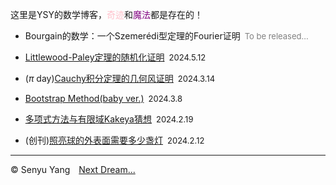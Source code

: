 <style>
.bjimg{
  position: fixed;
  top: 0;
  left: 0;
  width:100%;
height:100%;
min-width: 1000px;
z-index:-10;
zoom: 1;
  background-image: url();
  background-repeat: no-repeat;
  background-size: contain;
  background-position: center 0;
  opacity: 0.2;
  }
</style>
<head>    
<script src="https://cdn.mathjax.org/mathjax/latest/MathJax.js?config=TeX-AMS-MML_HTMLorMML" type="text/javascript"></script>
<script type="text/x-mathjax-config">
MathJax.Hub.Config({
        tex2jax: {
        skipTags: ['script', 'noscript', 'style', 'textarea', 'pre'],
        inlineMath: [['$','$']]
        }
});
</script>
</head>
<div class="bjimg"></div>

这里是YSY的数学博客，<font color="Pink">奇迹</font>和<font color="Purple">魔法</font>都是存在的！

- Bourgain的数学：一个Szemerédi型定理的Fourier证明&ensp;<font color="grey" size=2>To be released...</font>

- [Littlewood-Paley定理的随机化证明](./blog5)&ensp;<font size="2">2024.5.12</font> <br/>

- ($\pi$ day)[Cauchy积分定理的几何风证明](./blog4)&ensp;<font size="2">2024.3.14</font> <br/>

- [Bootstrap Method(baby ver.)](./blog3)&ensp;<font size="2">2024.3.8</font> <br/>

- [多项式方法与有限域Kakeya猜想](./blog2)&ensp;<font size="2">2024.2.19</font> <br/>

- (创刊)[照亮球的外表面需要多少盏灯](./blog1)&ensp;<font size="2">2024.2.12</font> <br/>

<hr style="height:1px">

&copy; Senyu Yang&emsp;<a href="https://senyuyangpdelearner.github.io" target="_self" >Next Dream...</a>

